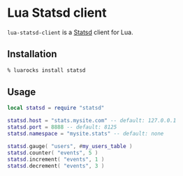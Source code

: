 Lua Statsd client
=================

`lua-statsd-client` is a [Statsd](https://github.com/etsy/statsd) client for Lua.

Installation
------------

```sh
% luarocks install statsd
```

Usage
-----

```lua
local statsd = require "statsd"

statsd.host = "stats.mysite.com" -- default: 127.0.0.1
statsd.port = 8888 -- default: 8125
statsd.namespace = "mysite.stats" -- default: none

statsd.gauge( "users", #my_users_table )
statsd.counter( "events", 5 )
statsd.increment( "events", 1 )
statsd.decrement( "events", 3 )
```

